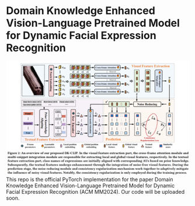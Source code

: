 # Domain Knowledge Enhanced Vision-Language Pretrained Model for Dynamic Facial Expression Recognition
![image](Framework.png)
This repo is the official PyTorch implementation for the paper Domain Knowledge Enhanced Vision-Language Pretrained Model for Dynamic Facial Expression Recognition (ACM MM2024). Our code will be uploaded soon.
